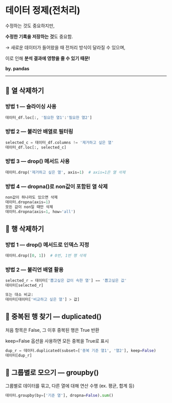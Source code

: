 # 데이터 정제(전처리)

수정하는 것도 중요하지만,  

**수정한 기록을 저장하는 것**도 중요함.  

→ 새로운 데이터가 들어왔을 때 전처리 방식이 달라질 수 있으며,  

   이로 인해 **분석 결과에 영향을 줄 수 있기 때문!**

**by. pandas**

---

## 🔹 열 삭제하기

### 방법 1 — 슬라이싱 사용
```python
데이터_df.loc[:, '필요한 열1':'필요한 열2']
```

### 방법 2 — 불리안 배열로 필터링
```python
selected_c = 데이터_df.columns != '제거하고 싶은 열'
데이터_df.loc[:, selected_c]
```

### 방법 3 — drop() 메서드 사용
```python
데이터.drop('제거하고 싶은 열', axis=1)  # axis=1은 열 삭제
```

### 방법 4 — dropna()로 non값이 포함된 열 삭제
```python
non값이 하나라도 있으면 삭제
데이터.dropna(axis=1)
모든 값이 non일 때만 삭제
데이터.dropna(axis=1, how='all')
```

## 🔹 행 삭제하기

### 방법 1 — drop() 메서드로 인덱스 지정
```python
데이터.drop([0, 1])  # 0번, 1번 행 삭제
```

### 방법 2 — 불리언 배열 활용
```python
selected_r = 데이터['뽑고싶은 값이 속한 열'] == '뽑고싶은 값'
데이터[selected_r]

또는 대소 비교:
데이터[데이터['비교하고 싶은 열'] > 값]
```

## 🔹 중복된 행 찾기 — duplicated()

처음 항목은 False, 그 이후 중복된 행은 True 반환

keep=False 옵션을 사용하면 모든 중복을 True로 표시

```python
dup_r = 데이터.duplicated(subset=['중복 기준 열1', '열2'], keep=False)
데이터[dup_r]
```

## 🔹 그룹별로 모으기 — groupby()

그룹별로 데이터를 묶고, 다른 열에 대해 연산 수행 (ex. 평균, 합계 등)

```python
데이터.groupby(by=['기준 열'], dropna=False).sum()
```
